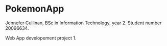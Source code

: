 # PokemonApp

Jennefer Cullinan, BSc in Information Technology, year 2.
Student number 20096634.

Web App developement project 1. 








